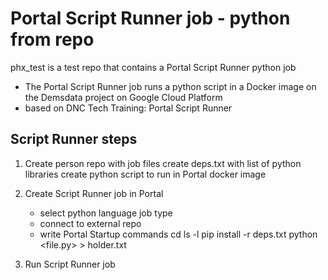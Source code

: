 # Portal Script Runner job - python from repo

phx_test is a test repo that contains a Portal Script Runner python job

- The Portal Script Runner job runs a python script in a Docker image on the Demsdata project on Google Cloud Platform
- based on DNC Tech Training: Portal Script Runner

## Script Runner steps

1. Create person repo with job files
   create deps.txt with list of python libraries
   create python script to run in Portal docker image
2. Create Script Runner job in Portal

   - select python language job type
   - connect to external repo
   - write Portal Startup commands
     cd <project folder>
     ls -l
     pip install -r deps.txt
     python <file.py> > holder.txt

3. Run Script Runner job
